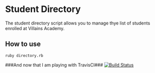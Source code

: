 # Student Directory #

The student directory script allows you to manage thye list of students enrolled at Villains Academy.

## How to use ##

```shell
ruby directory.rb
```

###And now that I am playing with TravisCI###
[![Build Status](https://travis-ci.org/nixlim/student-directory.svg?branch=master)](https://travis-ci.org/nixlim/student-directory)
